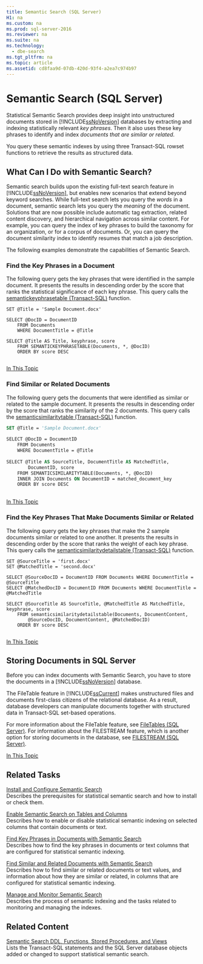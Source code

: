```yaml
---
title: Semantic Search (SQL Server)
H1: na
ms.custom: na
ms.prod: sql-server-2016
ms.reviewer: na
ms.suite: na
ms.technology: 
  - dbe-search
ms.tgt_pltfrm: na
ms.topic: article
ms.assetid: cd8faa9d-07db-420d-93f4-a2ea7c974b97
---
```

# Semantic Search (SQL Server)
  Statistical Semantic Search provides deep insight into unstructured documents stored in [!INCLUDE[ssNoVersion](../../Topics/TopicNameContainA/includes/ssNoVersion_md.md)] databases by extracting and indexing statistically relevant *key phrases*. Then it also uses these key phrases to identify and index *documents that are similar or related*.  
  
 You query these semantic indexes by using three Transact-SQL rowset functions to retrieve the results as structured data.  
  
##  <a name="whatcanido"></a> What Can I Do with Semantic Search?  
 Semantic search builds upon the existing full-text search feature in [!INCLUDE[ssNoVersion](../../Topics/TopicNameContainA/includes/ssNoVersion_md.md)], but enables new scenarios that extend beyond keyword searches. While full-text search lets you query the *words* in a document, semantic search lets you query the *meaning* of the document. Solutions that are now possible include automatic tag extraction, related content discovery, and hierarchical navigation across similar content. For example, you can query the index of key phrases to build the taxonomy for an organization, or for a corpus of documents. Or, you can query the document similarity index to identify resumes that match a job description.  
  
 The following examples demonstrate the capabilities of Semantic Search.  
  
###  <a name="find1"></a> Find the Key Phrases in a Document  
 The following query gets the key phrases that were identified in the sample document. It presents the results in descending order by the score that ranks the statistical significance of each key phrase. This query calls the [semantickeyphrasetable &#40;Transact-SQL&#41;](../Topic/semantickeyphrasetable%20\(Transact-SQL\).md) function.  
  
```tsql  
SET @Title = 'Sample Document.docx'  
  
SELECT @DocID = DocumentID  
    FROM Documents  
    WHERE DocumentTitle = @Title  
  
SELECT @Title AS Title, keyphrase, score  
    FROM SEMANTICKEYPHRASETABLE(Documents, *, @DocID)  
    ORDER BY score DESC  
  
```  
  
 [In This Topic](#TOP)  
  
###  <a name="find2"></a> Find Similar or Related Documents  
 The following query gets the documents that were identified as similar or related to the sample document. It presents the results in descending order by the score that ranks the similarity of the 2 documents. This query calls the [semanticsimilaritytable &#40;Transact-SQL&#41;](../Topic/semanticsimilaritytable%20\(Transact-SQL\).md) function.  
  
```vb  
SET @Title = 'Sample Document.docx'  
  
SELECT @DocID = DocumentID  
    FROM Documents  
    WHERE DocumentTitle = @Title  
  
SELECT @Title AS SourceTitle, DocumentTitle AS MatchedTitle,  
        DocumentID, score  
    FROM SEMANTICSIMILARITYTABLE(Documents, *, @DocID)  
    INNER JOIN Documents ON DocumentID = matched_document_key  
    ORDER BY score DESC  
  
```  
  
 [In This Topic](#TOP)  
  
###  <a name="find3"></a> Find the Key Phrases That Make Documents Similar or Related  
 The following query gets the key phrases that make the 2 sample documents similar or related to one another. It presents the results in descending order by the score that ranks the weight of each key phrase. This query calls the [semanticsimilaritydetailstable &#40;Transact-SQL&#41;](../Topic/semanticsimilaritydetailstable%20\(Transact-SQL\).md) function.  
  
```tsql  
SET @SourceTitle = 'first.docx'  
SET @MatchedTitle = 'second.docx'  
  
SELECT @SourceDocID = DocumentID FROM Documents WHERE DocumentTitle = @SourceTitle  
SELECT @MatchedDocID = DocumentID FROM Documents WHERE DocumentTitle = @MatchedTitle  
  
SELECT @SourceTitle AS SourceTitle, @MatchedTitle AS MatchedTitle, keyphrase, score  
    FROM semanticsimilaritydetailstable(Documents, DocumentContent,  
        @SourceDocID, DocumentContent, @MatchedDocID)  
    ORDER BY score DESC  
  
```  
  
 [In This Topic](#TOP)  
  
##  <a name="store"></a> Storing Documents in SQL Server  
 Before you can index documents with Semantic Search, you have to store the documents in a [!INCLUDE[ssNoVersion](../../Topics/TopicNameContainA/includes/ssNoVersion_md.md)] database.  
  
 The FileTable feature in [!INCLUDE[ssCurrent](../../Topics/TopicNameContainA/includes/ssCurrent_md.md)] makes unstructured files and documents first-class citizens of the relational database. As a result, database developers can manipulate documents together with structured data in Transact-SQL set-based operations.  
  
 For more information about the FileTable feature, see [FileTables &#40;SQL Server&#41;](../../Topics/TopicNameNotContainA/FileTables--SQL-Server-.md). For information about the FILESTREAM feature, which is another option for storing documents in the database, see [FILESTREAM &#40;SQL Server&#41;](../../Topics/TopicNameNotContainA/FILESTREAM--SQL-Server-.md).  
  
 [In This Topic](#TOP)  
  
##  <a name="reltasks"></a> Related Tasks  
 [Install and Configure Semantic Search](../../Topics/TopicNameNotContainA/Install-and-Configure-Semantic-Search.md)  
 Describes the prerequisites for statistical semantic search and how to install or check them.  
  
 [Enable Semantic Search on Tables and Columns](../../Topics/TopicNameNotContainA/Enable-Semantic-Search-on-Tables-and-Columns.md)  
 Describes how to enable or disable statistical semantic indexing on selected columns that contain documents or text.  
  
 [Find Key Phrases in Documents with Semantic Search](../../Topics/TopicNameNotContainA/Find-Key-Phrases-in-Documents-with-Semantic-Search.md)  
 Describes how to find the key phrases in documents or text columns that are configured for statistical semantic indexing.  
  
 [Find Similar and Related Documents with Semantic Search](../../Topics/TopicNameNotContainA/Find-Similar-and-Related-Documents-with-Semantic-Search.md)  
 Describes how to find similar or related documents or text values, and information about how they are similar or related, in columns that are configured for statistical semantic indexing.  
  
 [Manage and Monitor Semantic Search](../../Topics/TopicNameNotContainA/Manage-and-Monitor-Semantic-Search.md)  
 Describes the process of semantic indexing and the tasks related to monitoring and managing the indexes.  
  
##  <a name="relcontent"></a> Related Content  
 [Semantic Search DDL, Functions, Stored Procedures, and Views](../../Topics/TopicNameNotContainA/Semantic-Search-DDL--Functions--Stored-Procedures--and-Views.md)  
 Lists the Transact-SQL statements and the SQL Server database objects added or changed to support statistical semantic search.  
  
  